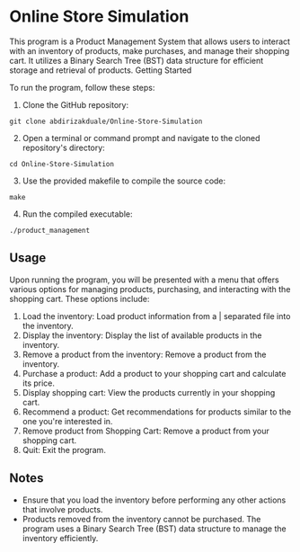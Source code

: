 # Online Store Simulation

This program is a Product Management System that allows users to interact with an inventory of products, make purchases, and manage their shopping cart. It utilizes a Binary Search Tree (BST) data structure for efficient storage and retrieval of products.
Getting Started

To run the program, follow these steps:

1. Clone the GitHub repository:
```
git clone abdirizakduale/Online-Store-Simulation
```

2. Open a terminal or command prompt and navigate to the cloned repository's directory:
```
cd Online-Store-Simulation
```
3. Use the provided makefile to compile the source code:
```
make
```
4. Run the compiled executable:
```
./product_management
```
## Usage

Upon running the program, you will be presented with a menu that offers various options for managing products, purchasing, and interacting with the shopping cart. These options include:

1. Load the inventory: Load product information from a | separated file into the inventory.
2. Display the inventory: Display the list of available products in the inventory.
3. Remove a product from the inventory: Remove a product from the inventory.
4. Purchase a product: Add a product to your shopping cart and calculate its price.
5. Display shopping cart: View the products currently in your shopping cart.
6. Recommend a product: Get recommendations for products similar to the one you're interested in.
7. Remove product from Shopping Cart: Remove a product from your shopping cart.
8. Quit: Exit the program.

## Notes

- Ensure that you load the inventory before performing any other actions that involve products.
- Products removed from the inventory cannot be purchased. The program uses a Binary Search Tree (BST) data structure to manage the inventory efficiently.
